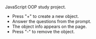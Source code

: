JavaScript OOP study project.

- Press "+" to create a new object.
- Answer the questions from the prompt.
- The object info appears on the page.
- Press "-" to remove the object.
